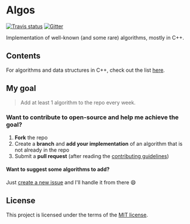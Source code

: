 # Algos
[![Travis status][travis-shield]][travis-link]
[![Gitter](https://img.shields.io/gitter/room/Algos/Algos.svg?style=for-the-badge)](https://gitter.im/Algos-f)

Implementation of well-known (and some rare) algorithms, mostly in C++.

## Contents
For algorithms and data structures in C++, check out the list [here](C++).

## My goal
> Add at least 1 algorithm to the repo every week.

### Want to contribute to open-source and help me achieve the goal?
1. **Fork** the repo
2. Create a **branch** and **add your implementation** of an algorithm that is not already in the repo
3. Submit a **pull request** (after reading the [contributing guidelines](CONTRIBUTING.md))

#### Want to suggest some algorithms to add?
Just [create a new issue](https://github.com/faheel/algos/issues/new "Create a new issue") and I'll handle it from there :smile:

## License
This project is licensed under the terms of the [MIT license](LICENSE.md).


[travis-shield]: https://img.shields.io/travis/faheel/Algos.svg?style=for-the-badge
[travis-link]: https://travis-ci.org/faheel/Algos
